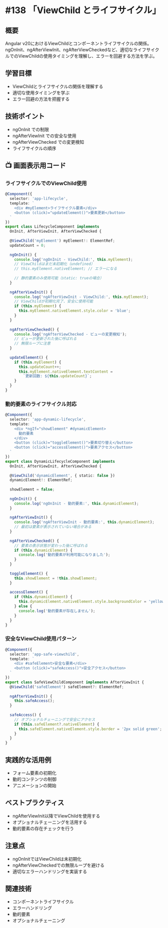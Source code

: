# #138 「ViewChild とライフサイクル」

## 概要
Angular v20におけるViewChildとコンポーネントライフサイクルの関係。ngOnInit、ngAfterViewInit、ngAfterViewCheckedなど、適切なライフサイクルでのViewChildの使用タイミングを理解し、エラーを回避する方法を学ぶ。

## 学習目標
- ViewChildとライフサイクルの関係を理解する
- 適切な使用タイミングを学ぶ
- エラー回避の方法を把握する

## 技術ポイント
- ngOnInit での制限
- ngAfterViewInit での安全な使用
- ngAfterViewChecked での変更検知
- ライフサイクルの順序

## 📺 画面表示用コード

### ライフサイクルでのViewChild使用
```typescript
@Component({
  selector: 'app-lifecycle',
  template: `
    <div #myElement>ライフサイクル要素</div>
    <button (click)="updateElement()">要素更新</button>
  `
})
export class LifecycleComponent implements 
  OnInit, AfterViewInit, AfterViewChecked {
  
  @ViewChild('myElement') myElement!: ElementRef;
  updateCount = 0;
  
  ngOnInit() {
    console.log('ngOnInit - ViewChild:', this.myElement);
    // ViewChildはまだ未初期化（undefined）
    // this.myElement.nativeElement; // エラーになる
    
    // 静的要素のみ使用可能（static: trueの場合）
  }
  
  ngAfterViewInit() {
    console.log('ngAfterViewInit - ViewChild:', this.myElement);
    // ViewChildが初期化完了、安全に使用可能
    if (this.myElement) {
      this.myElement.nativeElement.style.color = 'blue';
    }
  }
  
  ngAfterViewChecked() {
    console.log('ngAfterViewChecked - ビューの変更検知');
    // ビューが更新された後に呼ばれる
    // 無限ループに注意
  }
  
  updateElement() {
    if (this.myElement) {
      this.updateCount++;
      this.myElement.nativeElement.textContent = 
        `更新回数: ${this.updateCount}`;
    }
  }
}
```

### 動的要素のライフサイクル対応
```typescript
@Component({
  selector: 'app-dynamic-lifecycle',
  template: `
    <div *ngIf="showElement" #dynamicElement>
      動的要素
    </div>
    <button (click)="toggleElement()">要素切り替え</button>
    <button (click)="accessElement()">要素アクセス</button>
  `
})
export class DynamicLifecycleComponent implements 
  OnInit, AfterViewInit, AfterViewChecked {
  
  @ViewChild('dynamicElement', { static: false }) 
  dynamicElement!: ElementRef;
  
  showElement = false;
  
  ngOnInit() {
    console.log('ngOnInit - 動的要素:', this.dynamicElement);
  }
  
  ngAfterViewInit() {
    console.log('ngAfterViewInit - 動的要素:', this.dynamicElement);
    // 最初は要素が表示されていない場合がある
  }
  
  ngAfterViewChecked() {
    // 要素の表示状態が変わった後に呼ばれる
    if (this.dynamicElement) {
      console.log('動的要素が利用可能になりました');
    }
  }
  
  toggleElement() {
    this.showElement = !this.showElement;
  }
  
  accessElement() {
    if (this.dynamicElement) {
      this.dynamicElement.nativeElement.style.backgroundColor = 'yellow';
    } else {
      console.log('動的要素が存在しません');
    }
  }
}
```

### 安全なViewChild使用パターン
```typescript
@Component({
  selector: 'app-safe-viewchild',
  template: `
    <div #safeElement>安全な要素</div>
    <button (click)="safeAccess()">安全アクセス</button>
  `
})
export class SafeViewChildComponent implements AfterViewInit {
  @ViewChild('safeElement') safeElement?: ElementRef;
  
  ngAfterViewInit() {
    this.safeAccess();
  }
  
  safeAccess() {
    // オプショナルチェーニングで安全にアクセス
    if (this.safeElement?.nativeElement) {
      this.safeElement.nativeElement.style.border = '2px solid green';
    }
  }
}
```

## 実践的な活用例
- フォーム要素の初期化
- 動的コンテンツの制御
- アニメーションの開始

## ベストプラクティス
- ngAfterViewInit以降でViewChildを使用する
- オプショナルチェーニングを活用する
- 動的要素の存在チェックを行う

## 注意点
- ngOnInitではViewChildは未初期化
- ngAfterViewCheckedでの無限ループを避ける
- 適切なエラーハンドリングを実装する

## 関連技術
- コンポーネントライフサイクル
- エラーハンドリング
- 動的要素
- オプショナルチェーニング
